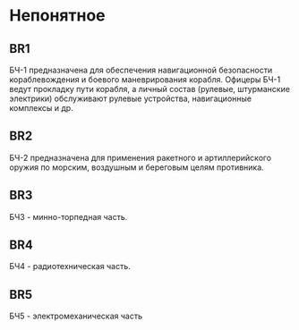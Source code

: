 # Непонятное
## BR1
БЧ-1 предназначена для обеспечения навигационной безопасности кораблевождения и боевого маневрирования корабля. Офицеры БЧ-1 ведут прокладку пути корабля, а личный состав (рулевые, штурманские электрики) обслуживают рулевые устройства, навигационные комплексы и др. 

## BR2
БЧ-2 предназначена для применения ракетного и артиллерийского оружия по морским, воздушным и береговым целям противника.      
## BR3
БЧ3 - минно-торпедная часть.
## BR4
БЧ4 - радиотехническая часть.
## BR5
БЧ5 - электромеханическая часть